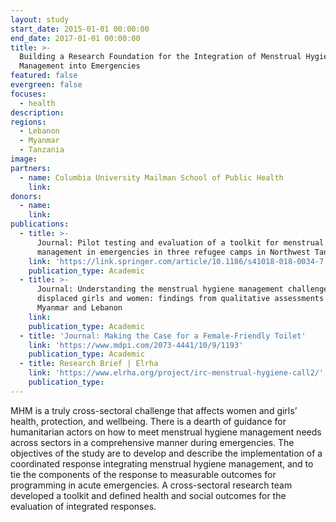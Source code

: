 ```yaml
---
layout: study
start_date: 2015-01-01 00:00:00
end_date: 2017-01-01 00:00:00
title: >-
  Building a Research Foundation for the Integration of Menstrual Hygiene
  Management into Emergencies
featured: false
evergreen: false
focuses:
  - health
description:
regions:
  - Lebanon
  - Myanmar
  - Tanzania
image:
partners:
  - name: Columbia University Mailman School of Public Health
    link:
donors:
  - name:
    link:
publications:
  - title: >-
      Journal: Pilot testing and evaluation of a toolkit for menstrual hygiene
      management in emergencies in three refugee camps in Northwest Tanzania
    link: 'https://link.springer.com/article/10.1186/s41018-018-0034-7'
    publication_type: Academic
  - title: >-
      Journal: Understanding the menstrual hygiene management challenges facing
      displaced girls and women: findings from qualitative assessments in
      Myanmar and Lebanon
    link:
    publication_type: Academic
  - title: 'Journal: Making the Case for a Female-Friendly Toilet'
    link: 'https://www.mdpi.com/2073-4441/10/9/1193'
    publication_type: Academic
  - title: Research Brief | Elrha
    link: 'https://www.elrha.org/project/irc-menstrual-hygiene-call2/'
    publication_type:
---
```


MHM is a truly cross-sectoral challenge that affects women and girls’ health, protection, and wellbeing. There is a dearth of guidance for humanitarian actors on how to meet menstrual hygiene management needs across sectors in a comprehensive manner during emergencies. The objectives of the study are to develop and describe the implementation of a coordinated response integrating menstrual hygiene management, and to tie the components of the response to measurable outcomes for programming in acute emergencies. A cross-sectoral research team developed a toolkit and defined health and social outcomes for the evaluation of integrated responses.